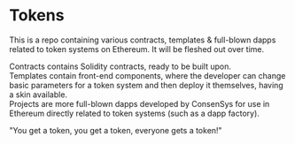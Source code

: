 # Tokens

This is a repo containing various contracts, templates & full-blown dapps related to token systems on Ethereum. It will be fleshed out over time.

Contracts contains Solidity contracts, ready to be built upon.  
Templates contain front-end components, where the developer can change basic parameters for a token system and then deploy it themselves, having a skin available.  
Projects are more full-blown dapps developed by ConsenSys for use in Ethereum directly related to token systems (such as a dapp factory).

"You get a token, you get a token, everyone gets a token!"
